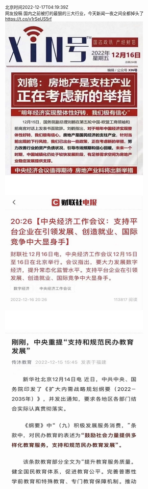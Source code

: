 北京时间2022-12-17T04:19:39Z<br>网友投稿
国内之前被打的最狠的三大行业，今天新闻一夜之间全都掉头了 https://t.co/v1rSeUS5rf<br><img src='/temp/image/2022/n-Month-12/1603847344864350208_0.jpg' width='450' height='500'><img src='/temp/image/2022/n-Month-12/1603847344864350208_1.jpg' width='450' height='500'><img src='/temp/image/2022/n-Month-12/1603847344864350208_2.jpg' width='450' height='500'><br><br>